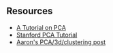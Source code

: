 ## Resources
- [A Tutorial on PCA](http://www.snl.salk.edu/~shlens/pca.pdf)
- [Stanford PCA Tutorial](http://ufldl.stanford.edu/wiki/index.php/PCA)
- [Aaron's PCA/3d/clustering post](http://planspace.org/2013/02/03/pca-3d-visualization-and-clustering-in-r/)